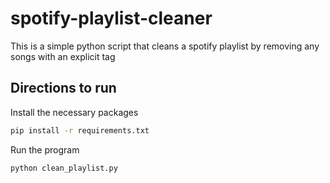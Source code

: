 # spotify-playlist-cleaner

This is a simple python script that cleans a spotify playlist by removing any songs with an explicit tag

## Directions to run
Install the necessary packages
```bash
pip install -r requirements.txt
```

Run the program
```bash
python clean_playlist.py
```
